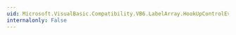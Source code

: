 ```yaml
---
uid: Microsoft.VisualBasic.Compatibility.VB6.LabelArray.HookUpControlEvents(System.Object)
internalonly: False
---
```

